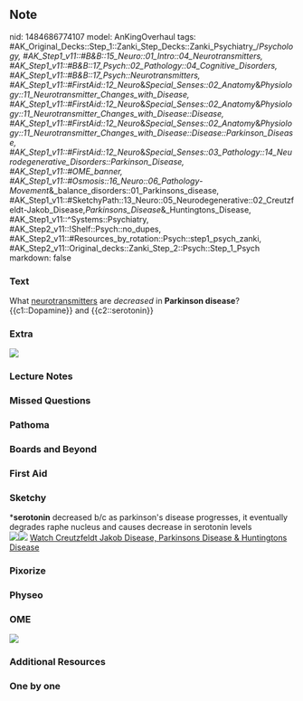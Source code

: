 ## Note
nid: 1484686774107
model: AnKingOverhaul
tags: #AK_Original_Decks::Step_1::Zanki_Step_Decks::Zanki_Psychiatry_/_Psychology, #AK_Step1_v11::#B&B::15_Neuro::01_Intro::04_Neurotransmitters, #AK_Step1_v11::#B&B::17_Psych::02_Pathology::04_Cognitive_Disorders, #AK_Step1_v11::#B&B::17_Psych::Neurotransmitters, #AK_Step1_v11::#FirstAid::12_Neuro_&_Special_Senses::02_Anatomy_&_Physiology::11_Neurotransmitter_Changes_with_Disease, #AK_Step1_v11::#FirstAid::12_Neuro_&_Special_Senses::02_Anatomy_&_Physiology::11_Neurotransmitter_Changes_with_Disease::Disease, #AK_Step1_v11::#FirstAid::12_Neuro_&_Special_Senses::02_Anatomy_&_Physiology::11_Neurotransmitter_Changes_with_Disease::Disease::Parkinson_Disease, #AK_Step1_v11::#FirstAid::12_Neuro_&_Special_Senses::03_Pathology::14_Neurodegenerative_Disorders::Parkinson_Disease, #AK_Step1_v11::#OME_banner, #AK_Step1_v11::#Osmosis::16_Neuro::06_Pathology_-_Movement_&_balance_disorders::01_Parkinsons_disease, #AK_Step1_v11::#SketchyPath::13_Neuro::05_Neurodegenerative::02_Creutzfeldt-Jakob_Disease,_Parkinsons_Disease_&_Huntingtons_Disease, #AK_Step1_v11::^Systems::Psychiatry, #AK_Step2_v11::!Shelf::Psych::no_dupes, #AK_Step2_v11::#Resources_by_rotation::Psych::step1_psych_zanki, #AK_Step2_v11::Original_decks::Zanki_Step_2::Psych::Step_1_Psych
markdown: false

### Text
<div>
  <div>
    What <u>neurotransmitters</u> are <i>decreased</i> in
    <b>Parkinson disease</b>?
  </div>
  <div>
    {{c1::Dopamine}} and {{c2::serotonin}}
  </div>
</div>

### Extra
<img src="paste-185448097906944.jpg">

### Lecture Notes


### Missed Questions


### Pathoma


### Boards and Beyond


### First Aid


### Sketchy
<div>
  <span>*</span><b>serotonin</b> <span>decreased b/c as parkinson's
  disease progresses, it eventually degrades raphe nucleus and
  causes decrease in serotonin levels</span>
</div><img src=
"Parkinsonism%20loss%20of%20dopaminergic%20neuron%20in%20SN_1566160514431.jpg"><img src="Zoverall%20picture%20(103)_1566160514431.JPG">
<a href=
"https://dashboard.sketchy.com/study/medical/courses/medical-pathophysiology/units/medical-pathophysiology-neuro/videos/medical-pathophysiology-neuro-neurodegenerative-creutzfeldt-jakob-disease-parkinsons-disease-and-huntingtons-disease?utm_source=anki&utm_medium=partnership&utm_campaign=february_update&utm_content=medical">
Watch Creutzfeldt Jakob Disease, Parkinsons Disease & Huntingtons
Disease</a>

### Pixorize


### Physeo


### OME
<div class="ome-widget">
  <a href="https://onlinemeded.org?ref=anki"><img src=
  "_OME_AnkiFlashcards_General_7.png"></a>
</div>

### Additional Resources


### One by one

